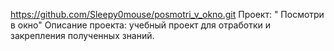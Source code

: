 https://github.com/Sleepy0mouse/posmotri_v_okno.git
Проект: " Посмотри в окно"
Описание проекта: учебный проект для отработки и закрепления полученных знаний.
